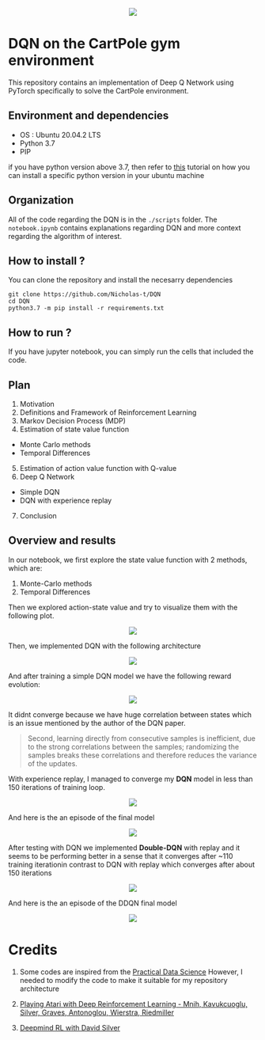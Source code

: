 
<p align="center">
  <img src="https://github.com/Nicholas-t/DQN/blob/main/images/banner.png"/>
</p>


# DQN on the CartPole gym environment

This repository contains an implementation of Deep Q Network using PyTorch specifically to solve the CartPole environment.

## Environment and dependencies

- OS : Ubuntu 20.04.2 LTS
- Python 3.7
- PIP

if you have python version above 3.7, then refer to [this](https://phoenixnap.com/kb/how-to-install-python-3-ubuntu) tutorial on how you can install a specific python version in your ubuntu machine


## Organization

All of the code regarding the DQN is in the `./scripts` folder. The `notebook.ipynb` contains explanations regarding DQN and more context regarding the algorithm of interest.

## How to install ?

You can clone the repository and install the necesarry dependencies

```
git clone https://github.com/Nicholas-t/DQN
cd DQN
python3.7 -m pip install -r requirements.txt
```

## How to run ?

If you have jupyter notebook, you can simply run the cells that included the code.

## Plan

1. Motivation
2. Definitions and  Framework of Reinforcement Learning
3. Markov Decision Process (MDP)
4. Estimation of state value function
  - Monte Carlo methods
  - Temporal Differences
5. Estimation of action value function with Q-value
6. Deep Q Network
  - Simple DQN
  - DQN with experience replay
7. Conclusion

## Overview and results

In our notebook, we first explore the state value function with 2 methods, which are:

1. Monte-Carlo methods
2. Temporal Differences

Then we explored action-state value and try to visualize them with the following plot.

<p align="center">
  <img src="https://github.com/Nicholas-t/DQN/blob/main/images/action-state-value.png"/>
</p>


Then, we implemented DQN with the following architecture

<p align="center">
  <img src="https://github.com/Nicholas-t/DQN/blob/main/images/architecture.png"/>
</p>

And after training a simple DQN model we have the following reward evolution:

<p align="center">
  <img src="https://github.com/Nicholas-t/DQN/blob/main/images/result-0.png"/>
</p>

It didnt converge because we have huge correlation between states which is an issue mentioned by the author of the DQN paper.


> Second, learning directly from consecutive samples is inefficient, due to the strong correlations between the samples; randomizing the samples breaks these correlations and therefore reduces the variance of the updates.



With experience replay, I managed to converge my **DQN** model in less than 150 iterations of training loop.

<p align="center">
  <img src="https://github.com/Nicholas-t/DQN/blob/main/images/result.png"/>
</p>

And here is the an episode of the final model

<p align="center">
  <img src="https://github.com/Nicholas-t/DQN/blob/main/images/cartpole_dqn_with_replay.gif"/>
</p>

After testing with DQN we implemented **Double-DQN** with replay and it seems to be performing better in a sense that it converges after ~110 training iterationin contrast to DQN with replay which converges after about 150 iterations

<p align="center">
  <img src="https://github.com/Nicholas-t/DQN/blob/main/images/result-2.png"/>
</p>

And here is the an episode of the DDQN final model

<p align="center">
  <img src="https://github.com/Nicholas-t/DQN/blob/main/images/cartpole_double_dqn.gif"/>
</p>


# Credits

1. Some codes are inspired from the [Practical Data Science](https://github.com/ritakurban/Practical-Data-Science/blob/master/DQL_CartPole.ipynb) However, I needed to modify the code to make it suitable for my repository architecture

2. [Playing Atari with Deep Reinforcement Learning - Mnih, Kavukcuoglu, Silver, Graves, Antonoglou, Wierstra, Riedmiller](https://arxiv.org/pdf/1312.5602.pdf)

3. [Deepmind RL with David Silver](https://www.deepmind.com/learning-resources/introduction-to-reinforcement-learning-with-david-silver)